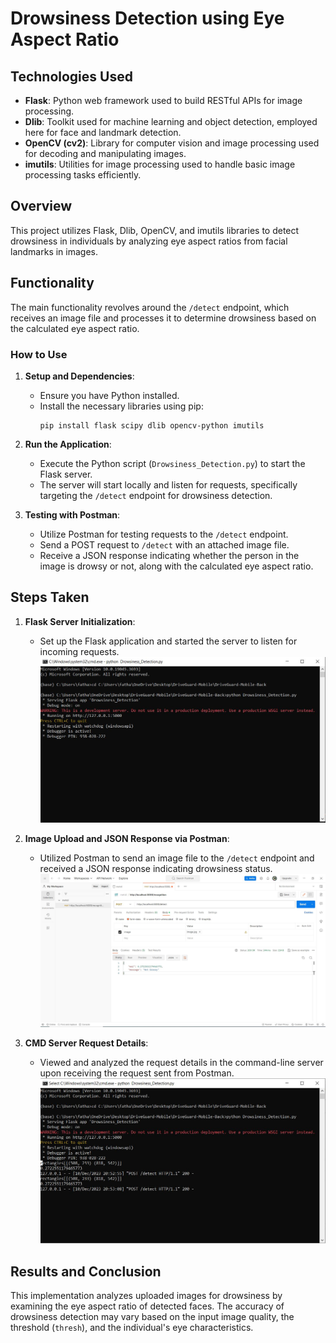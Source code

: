 # Drowsiness Detection using Eye Aspect Ratio

## Technologies Used

- **Flask**: Python web framework used to build RESTful APIs for image processing.
- **Dlib**: Toolkit used for machine learning and object detection, employed here for face and landmark detection.
- **OpenCV (cv2)**: Library for computer vision and image processing used for decoding and manipulating images.
- **imutils**: Utilities for image processing used to handle basic image processing tasks efficiently.

## Overview

This project utilizes Flask, Dlib, OpenCV, and imutils libraries to detect drowsiness in individuals by analyzing eye aspect ratios from facial landmarks in images.

## Functionality

The main functionality revolves around the `/detect` endpoint, which receives an image file and processes it to determine drowsiness based on the calculated eye aspect ratio.

### How to Use

1. **Setup and Dependencies**:
   - Ensure you have Python installed.
   - Install the necessary libraries using pip:
     ```
     pip install flask scipy dlib opencv-python imutils
     ```

2. **Run the Application**:
   - Execute the Python script (`Drowsiness_Detection.py`) to start the Flask server.
   - The server will start locally and listen for requests, specifically targeting the `/detect` endpoint for drowsiness detection.

3. **Testing with Postman**:
   - Utilize Postman for testing requests to the `/detect` endpoint.
   - Send a POST request to `/detect` with an attached image file.
   - Receive a JSON response indicating whether the person in the image is drowsy or not, along with the calculated eye aspect ratio.

## Steps Taken

1. **Flask Server Initialization**:
   - Set up the Flask application and started the server to listen for incoming requests.
   ![Flask Server Initialization](assets/1.jpg)

2. **Image Upload and JSON Response via Postman**:
   - Utilized Postman to send an image file to the `/detect` endpoint and received a JSON response indicating drowsiness status.
   ![Image Upload and JSON Response via Postman](assets/2.jpg)

3. **CMD Server Request Details**:
   - Viewed and analyzed the request details in the command-line server upon receiving the request sent from Postman.
   ![CMD Server Request Details](assets/3.jpg)

## Results and Conclusion

This implementation analyzes uploaded images for drowsiness by examining the eye aspect ratio of detected faces. The accuracy of drowsiness detection may vary based on the input image quality, the threshold (`thresh`), and the individual's eye characteristics.
